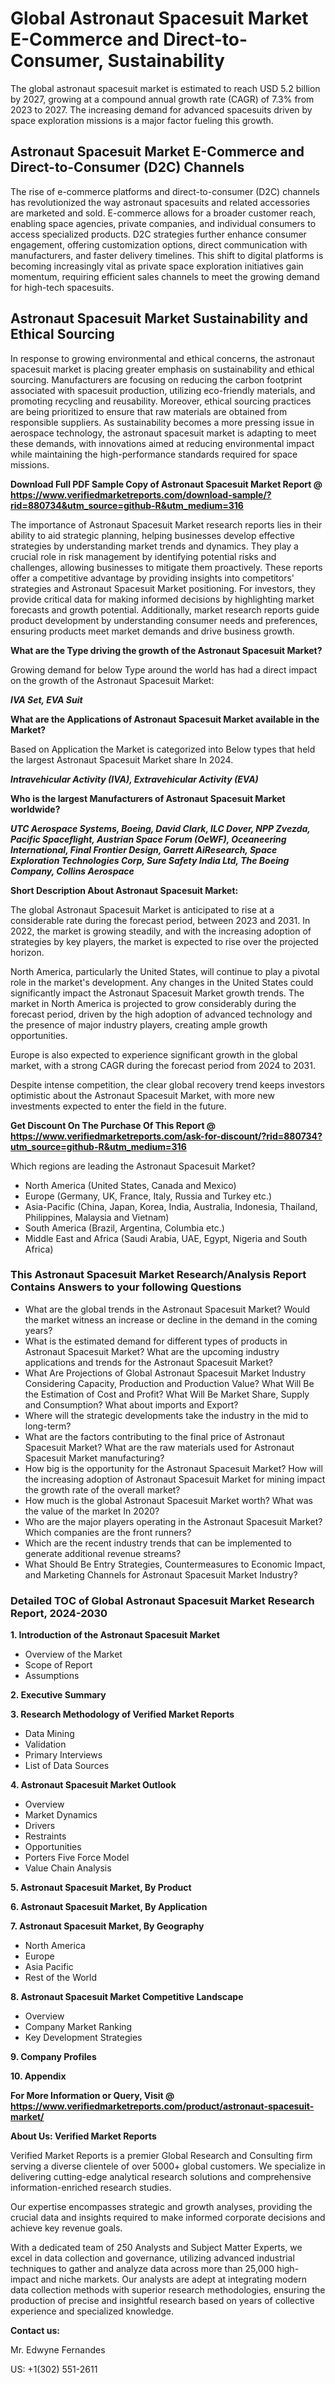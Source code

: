<h1>Global Astronaut Spacesuit Market E-Commerce and Direct-to-Consumer, Sustainability</h1><p class=""><p>The global astronaut spacesuit market is estimated to reach USD 5.2 billion by 2027, growing at a compound annual growth rate (CAGR) of 7.3% from 2023 to 2027. The increasing demand for advanced spacesuits driven by space exploration missions is a major factor fueling this growth.</p><h2>Astronaut Spacesuit Market E-Commerce and Direct-to-Consumer (D2C) Channels</h2><p>The rise of e-commerce platforms and direct-to-consumer (D2C) channels has revolutionized the way astronaut spacesuits and related accessories are marketed and sold. E-commerce allows for a broader customer reach, enabling space agencies, private companies, and individual consumers to access specialized products. D2C strategies further enhance consumer engagement, offering customization options, direct communication with manufacturers, and faster delivery timelines. This shift to digital platforms is becoming increasingly vital as private space exploration initiatives gain momentum, requiring efficient sales channels to meet the growing demand for high-tech spacesuits.</p><h2>Astronaut Spacesuit Market Sustainability and Ethical Sourcing</h2><p>In response to growing environmental and ethical concerns, the astronaut spacesuit market is placing greater emphasis on sustainability and ethical sourcing. Manufacturers are focusing on reducing the carbon footprint associated with spacesuit production, utilizing eco-friendly materials, and promoting recycling and reusability. Moreover, ethical sourcing practices are being prioritized to ensure that raw materials are obtained from responsible suppliers. As sustainability becomes a more pressing issue in aerospace technology, the astronaut spacesuit market is adapting to meet these demands, with innovations aimed at reducing environmental impact while maintaining the high-performance standards required for space missions.</p></p><p class=""><strong>Download Full PDF Sample Copy of Astronaut Spacesuit Market Report @ <a href="https://www.verifiedmarketreports.com/download-sample/?rid=880734&utm_source=github-R&utm_medium=316" target="_blank">https://www.verifiedmarketreports.com/download-sample/?rid=880734&utm_source=github-R&utm_medium=316</a></strong></p><p>The importance of&nbsp;Astronaut Spacesuit Market research reports lies in their ability to aid strategic planning, helping businesses develop effective strategies by understanding market trends and dynamics. They play a crucial role in risk management by identifying potential risks and challenges, allowing businesses to mitigate them proactively. These reports offer a competitive advantage by providing insights into competitors' strategies and Astronaut Spacesuit Market positioning. For investors, they provide critical data for making informed decisions by highlighting market forecasts and growth potential. Additionally, market research reports guide product development by understanding consumer needs and preferences, ensuring products meet market demands and drive business growth.</p><p><strong>What are the&nbsp;Type driving the growth of the Astronaut Spacesuit Market?</strong></p><p id="" class="">Growing demand for below Type around the world has had a direct impact on the growth of the Astronaut Spacesuit Market:</p><p class=""><em><strong>IVA Set, EVA Suit</strong></em></p><p class=""><strong>What are the&nbsp;Applications&nbsp;of Astronaut Spacesuit Market available in the Market?</strong></p><p id="" class="">Based on Application the Market is categorized into Below types that held the largest Astronaut Spacesuit Market share In 2024.</p><p class=""><em><strong>Intravehicular Activity (IVA), Extravehicular Activity (EVA)</strong></em></p><p class=""><strong>Who is the largest Manufacturers of Astronaut Spacesuit Market worldwide?</strong></p><p><em><strong>UTC Aerospace Systems, Boeing, David Clark, ILC Dover, NPP Zvezda, Pacific Spaceflight, Austrian Space Forum (OeWF), Oceaneering International, Final Frontier Design, Garrett AiResearch, Space Exploration Technologies Corp, Sure Safety India Ltd, The Boeing Company, Collins Aerospace</strong></em></p><p id="" class=""><strong>Short Description About Astronaut Spacesuit Market:</strong></p><p>The global Astronaut Spacesuit Market is anticipated to rise at a considerable rate during the forecast period, between 2023 and 2031. In 2022, the market is growing steadily, and with the increasing adoption of strategies by key players, the market is expected to rise over the projected horizon.</p><p>North America, particularly the United States, will continue to play a pivotal role in the market's development. Any changes in the United States could significantly impact the Astronaut Spacesuit Market growth trends. The market in North America is projected to grow considerably during the forecast period, driven by the high adoption of advanced technology and the presence of major industry players, creating ample growth opportunities.</p><p>Europe is also expected to experience significant growth in the global market, with a strong CAGR during the forecast period from 2024 to 2031.</p><p>Despite intense competition, the clear global recovery trend keeps investors optimistic about the Astronaut Spacesuit Market, with more new investments expected to enter the field in the future.</p><p id="" class=""><strong>Get Discount On The Purchase Of This Report @ <a href="https://www.verifiedmarketreports.com/ask-for-discount/?rid=880734?utm_source=github-R&utm_medium=316" target="_blank">https://www.verifiedmarketreports.com/ask-for-discount/?rid=880734?utm_source=github-R&utm_medium=316</a></strong></p><p class="">Which regions are leading the Astronaut Spacesuit Market?</p><ul><li>North America (United States, Canada and Mexico)</li><li>Europe (Germany, UK, France, Italy, Russia and Turkey etc.)</li><li>Asia-Pacific (China, Japan, Korea, India, Australia, Indonesia, Thailand, Philippines, Malaysia and Vietnam)</li><li>South America (Brazil, Argentina, Columbia etc.)</li><li>Middle East and Africa (Saudi Arabia, UAE, Egypt, Nigeria and South Africa)</li></ul><h3 id="" class="">This Astronaut Spacesuit Market Research/Analysis Report Contains Answers to your following Questions</h3><ul><li>What are the global trends in the Astronaut Spacesuit Market? Would the market witness an increase or decline in the demand in the coming years?</li><li>What is the estimated demand for different types of products in Astronaut Spacesuit Market? What are the upcoming industry applications and trends for the Astronaut Spacesuit Market?</li><li>What Are Projections of Global Astronaut Spacesuit Market Industry Considering Capacity, Production and Production Value? What Will Be the Estimation of Cost and Profit? What Will Be Market Share, Supply and Consumption? What about imports and Export?</li><li>Where will the strategic developments take the industry in the mid to long-term?</li><li>What are the factors contributing to the final price of Astronaut Spacesuit Market? What are the raw materials used for Astronaut Spacesuit Market manufacturing?</li><li>How big is the opportunity for the Astronaut Spacesuit Market? How will the increasing adoption of Astronaut Spacesuit Market for mining impact the growth rate of the overall market?</li><li>How much is the global Astronaut Spacesuit Market worth? What was the value of the market In 2020?</li><li>Who are the major players operating in the Astronaut Spacesuit Market? Which companies are the front runners?</li><li>Which are the recent industry trends that can be implemented to generate additional revenue streams?</li><li>What Should Be Entry Strategies, Countermeasures to Economic Impact, and Marketing Channels for Astronaut Spacesuit Market Industry?</li></ul><h3 id="" class="">Detailed TOC of Global Astronaut Spacesuit Market Research Report, 2024-2030</h3><p id="" class=""><strong>1. Introduction of the Astronaut Spacesuit Market</strong></p><ul><li>Overview of the Market</li><li>Scope of Report</li><li>Assumptions</li></ul><p id="" class=""><strong>2. Executive Summary</strong></p><p id="" class=""><strong>3. Research Methodology of Verified Market Reports</strong></p><ul><li>Data Mining</li><li>Validation</li><li>Primary Interviews</li><li>List of Data Sources</li></ul><p id="" class=""><strong>4. Astronaut Spacesuit Market Outlook</strong></p><ul><li>Overview</li><li>Market Dynamics</li><li>Drivers</li><li>Restraints</li><li>Opportunities</li><li>Porters Five Force Model</li><li>Value Chain Analysis</li></ul><p id="" class=""><strong>5. Astronaut Spacesuit Market, By Product</strong></p><p id="" class=""><strong>6. Astronaut Spacesuit Market, By Application</strong></p><p id="" class=""><strong>7. Astronaut Spacesuit Market, By Geography</strong></p><ul><li>North America</li><li>Europe</li><li>Asia Pacific</li><li>Rest of the World</li></ul><p id="" class=""><strong>8. Astronaut Spacesuit Market Competitive Landscape</strong></p><ul><li>Overview</li><li>Company Market Ranking</li><li>Key Development Strategies</li></ul><p id="" class=""><strong>9. Company Profiles</strong></p><p id="" class=""><strong>10. Appendix</strong></p><p id="" class=""><strong>For More Information or Query, Visit @ <a href="https://www.verifiedmarketreports.com/product/astronaut-spacesuit-market/" target="_blank">https://www.verifiedmarketreports.com/product/astronaut-spacesuit-market/</a></strong></p><p id="" class=""><strong>About Us: Verified Market Reports</strong></p><p id="" class="">Verified Market Reports is a premier Global Research and Consulting firm serving a diverse clientele of over 5000+ global customers. We specialize in delivering cutting-edge analytical research solutions and comprehensive information-enriched research studies.</p><p id="" class="">Our expertise encompasses strategic and growth analyses, providing the crucial data and insights required to make informed corporate decisions and achieve key revenue goals.</p><p id="" class="">With a dedicated team of 250 Analysts and Subject Matter Experts, we excel in data collection and governance, utilizing advanced industrial techniques to gather and analyze data across more than 25,000 high-impact and niche markets. Our analysts are adept at integrating modern data collection methods with superior research methodologies, ensuring the production of precise and insightful research based on years of collective experience and specialized knowledge.</p><p id="" class=""><strong>Contact us:</strong></p><p id="" class="">Mr. Edwyne Fernandes</p><p id="" class="">US: +1(302) 551-2611</p>